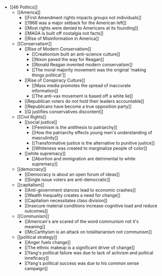 - [[46 Politics]]
	- [[America]]
		- [[First Amendment rights impacts groups not individuals]]
		- [[1968 was a major setback for the American left]]
		- [[Most rights were denied to Americans at its founding]]
		- [[MAGA is built off nostalgia not facts]]
		- [[Rise of Misinformation in America]]
	- [[Conservatism]]
		- [[Rise of Modern Conservatism]]
			- [[Creationism built an anti-science culture]]
			- [[Nixon paved the way for Reagan]]
			- [[Ronald Reagan invented modern conservatism]]
			- [[The moral majority movement was the original 'making things political']]
		- [[Rise of Conspiracy Culture]]
			- [[Mass media promotes the spread of inaccurate information]]
			- [[The anti-vax movement is based off a white lie]]
		- [[Republican voters do not hold their leaders accountable]]
		- [[Republicans have become a true opposition party]]
		- [[Q justifies conservatives discontent]]
	- [[Civil Rights]]
		- [[social justice]]
			- [[Feminism is the antithesis to patriarchy]]
			- [[How the patriarchy effects young men's understanding of masculinity]]
			- [[Transformative justice is the alternative to punitive justice]]
			- [[Whiteness was created to marginalize people of color]]
		- [[white supremacy]]
			- [[Abortion and immigration are detrimental to white supremacy]]
	- [[democracy]]
		- [[Democracy is about an open forum of ideas]]
		- [[Single issue voters are anti-democratic]]
	- [[capitalism]]
		- [[Anti-government stances lead to economic crashes]]
		- [[Wealth Inequality creates a need for change]]
		- [[Capitalism necessitates class division]]
		- [[Insecure material conditions increase cognitive load and reduce outcomes]]
	- [[Communism]]
		- [[American's are scared of the word communism not it's meaning]]
		- [[McCarthyism is an attack on totalitarianism not communism]]
	- [[political strategy]]
		- [[Anger fuels change]]
		- [[The ethnic makeup is a significant driver of change]]
		- [[Yang's political failure was due to lack of activism and poltical inneficacy]]
		- [[Yang's political success was due to his common sense campaign]]